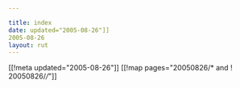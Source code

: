 ```yaml
---

title: index
date: updated="2005-08-26"]]
2005-08-26
layout: rut
---
```


[[!meta updated="2005-08-26"]]
[[!map pages="20050826/* and ! 20050826/*/*"]]

